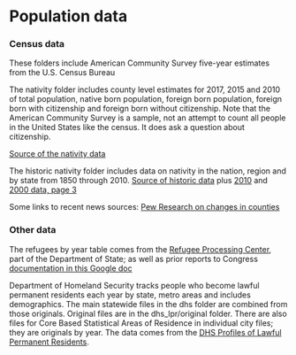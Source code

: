 # Population data

### Census data
These folders include American Community Survey five-year estimates from the U.S. Census Bureau

The nativity folder includes county level estimates for 2017, 2015 and 2010 of total population, native born population, foreign born population, foreign born with citizenship and foreign born without citizenship. Note that the American Community Survey is a sample, not an attempt to count all people in the United States like the census. It does ask a question about citizenship.

[Source of the nativity data](https://data.census.gov/cedsci/table?g=0400000US08.050000&table=B05002&tid=ACSDT5Y2017.B05002&t=Native%20and%20Foreign%20Born%3APlace%20of%20Birth&hidePreview=false&vintage=2017&layer=county&cid=S0503_C01_001E&lastDisplayedRow=20)

The historic nativity folder includes data on nativity in the nation, region and by state from 1850 through 2010.
[Source of historic data](https://www.census.gov/population/www/documentation/twps0029/tab13.html) plus [2010](https://data.census.gov/cedsci/table?y=2010&table=S0501&tid=ACSST5Y2010.S0501&g=0100000US,.04000.001_0200000US4,3,1,2&t=Native%20and%20Foreign%20Born&hidePreview=false&vintage=2010&layer=region&cid=S0501_C01_001E&lastDisplayedRow=19) and [2000 data, page 3](https://www.census.gov/prod/2003pubs/c2kbr-34.pdf)

Some links to recent news sources:
[Pew Research on changes in counties](https://www.pewresearch.org/fact-tank/2019/08/21/u-s-counties-majority-nonwhite/)

### Other data

The refugees by year table comes from the [Refugee Processing Center](https://www.wrapsnet.org/admissions-and-arrivals/), part of the Department of State; as well as prior reports to Congress [documentation in this Google doc](https://docs.google.com/document/d/1LfPx5ncbDNUx-oISWuII33OLCwGxxtryWTlTrDXAMa0/edit?usp=sharing)

Department of Homeland Security tracks people who become lawful permanent residents each year by state, metro areas and includes demographics. The main statewide files in the dhs folder are combined from those originals. Original files are in the dhs_lpr/original folder. There are also files for Core Based Statistical Areas of Residence in individual city files; they are originals by year. The data comes from the [DHS Profiles of Lawful Permanent Residents](https://www.dhs.gov/profiles-lawful-permanent-residents).

